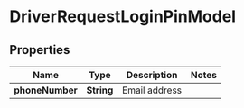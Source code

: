 
# DriverRequestLoginPinModel

## Properties
Name | Type | Description | Notes
------------ | ------------- | ------------- | -------------
**phoneNumber** | **String** | Email address | 



